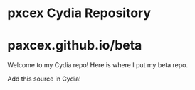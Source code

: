 # pxcex Cydia Repository
# paxcex.github.io/beta

Welcome to my Cydia repo! Here is where I put my beta repo.

Add this source in Cydia!